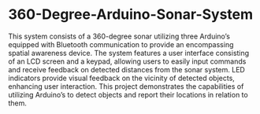 # 360-Degree-Arduino-Sonar-System

This system consists of a 360-degree sonar utilizing three Arduino’s equipped with Bluetooth communication to provide an encompassing spatial awareness device. The system features a user interface consisting of an LCD screen and a keypad, allowing users to easily input commands and receive feedback on detected distances from the sonar system. LED indicators provide visual feedback on the vicinity of detected objects, enhancing user interaction. This project demonstrates the capabilities of utilizing Arduino’s to detect objects and report their locations in relation to them. 
